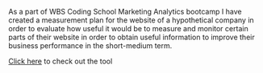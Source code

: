 As a part of WBS Coding School Marketing Analytics bootcamp I have created a measurement plan for the website of a hypothetical company in order to evaluate how useful it would be to measure and monitor certain parts of their website in order to obtain useful information to improve their business performance in the short-medium term.

[Click here](https://docs.google.com/spreadsheets/d/11eddm9wyOEe4lrebTM38E34WUgjifuYcn4FtoPD5jXc/edit?usp=sharing) to check out the tool
